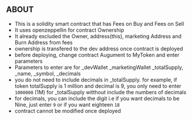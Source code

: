 ## ABOUT

* This is a solidity smart contract that has Fees on Buy and Fees on Sell
* It uses openzeppellin for contract Ownership
* It already excluded the Owner, address(this), marketing Address and Burn Address from fees
* ownership is transfered to the dev address once contract is deployed
* before deploying, change contract Augument to MyToken and enter parameters
* Parameters to enter are for _devWallet _marketingWallet _totalSupply, _name, _symbol, _decimals
* you do not need to include decimals in _totalSupply. for example, if token totalSupply is 1 million and decimal is 9, you only need to enter ```1000000``` (1M) for _totalSupply witthout include the numbers of decimals
* for decimals, you can include the digit i.e if you want decimals to be Nine, just enter ```9``` or if you want eighteen ```18```
* contract cannot be modified once deployed